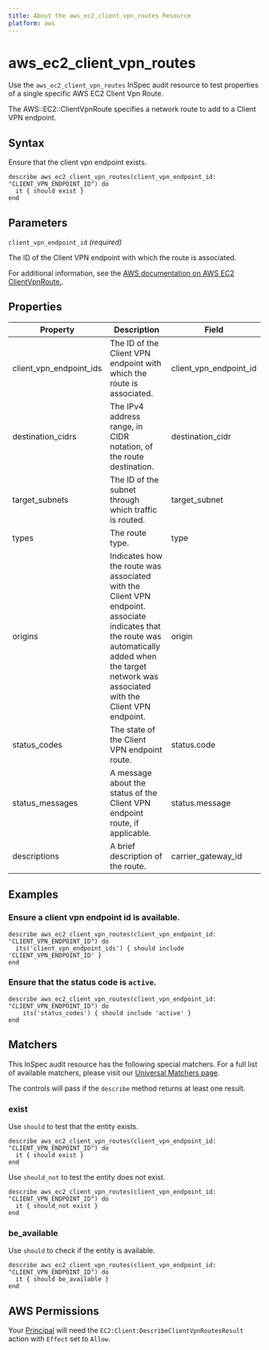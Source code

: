 ```yaml
---
title: About the aws_ec2_client_vpn_routes Resource
platform: aws
---
```


# aws_ec2_client_vpn_routes

Use the `aws_ec2_client_vpn_routes` InSpec audit resource to test properties of a single specific AWS EC2 Client Vpn Route.

The AWS::EC2::ClientVpnRoute specifies a network route to add to a Client VPN endpoint.

## Syntax

Ensure that the client vpn endpoint exists.

    describe aws_ec2_client_vpn_routes(client_vpn_endpoint_id: "CLIENT_VPN_ENDPOINT_ID") do
      it { should exist }
    end

## Parameters

`client_vpn_endpoint_id` _(required)_

The ID of the Client VPN endpoint with which the route is associated.

For additional information, see the [AWS documentation on AWS EC2 ClientVpnRoute.](https://docs.aws.amazon.com/AWSCloudFormation/latest/UserGuide/aws-resource-ec2-clientvpnroute.html).

## Properties

| Property | Description | Field | 
| --- | --- | --- |
| client_vpn_endpoint_ids | The ID of the Client VPN endpoint with which the route is associated. | client_vpn_endpoint_id |
| destination_cidrs | The IPv4 address range, in CIDR notation, of the route destination. | destination_cidr |
| target_subnets | The ID of the subnet through which traffic is routed. | target_subnet |
| types | The route type. | type |
| origins | Indicates how the route was associated with the Client VPN endpoint. associate indicates that the route was automatically added when the target network was associated with the Client VPN endpoint. | origin |
| status_codes | The state of the Client VPN endpoint route. | status.code |
| status_messages | A message about the status of the Client VPN endpoint route, if applicable. | status.message |
| descriptions | A brief description of the route. | carrier_gateway_id |

## Examples

### Ensure a client vpn endpoint id is available.
    describe aws_ec2_client_vpn_routes(client_vpn_endpoint_id: "CLIENT_VPN_ENDPOINT_ID") do
      its('client_vpn_endpoint_ids') { should include 'CLIENT_VPN_ENDPOINT_ID' }
    end

### Ensure that the status code is `active`.
    describe aws_ec2_client_vpn_routes(client_vpn_endpoint_id: "CLIENT_VPN_ENDPOINT_ID") do
        its('status_codes') { should include 'active' }
    end

## Matchers

This InSpec audit resource has the following special matchers. For a full list of available matchers, please visit our [Universal Matchers page](https://www.inspec.io/docs/reference/matchers/).

The controls will pass if the `describe` method returns at least one result.

### exist

Use `should` to test that the entity exists.

    describe aws_ec2_client_vpn_routes(client_vpn_endpoint_id: "CLIENT_VPN_ENDPOINT_ID") do
      it { should exist }
    end

Use `should_not` to test the entity does not exist.

    describe aws_ec2_client_vpn_routes(client_vpn_endpoint_id: "CLIENT_VPN_ENDPOINT_ID") do
      it { should_not exist }
    end

### be_available

Use `should` to check if the entity is available.

    describe aws_ec2_client_vpn_routes(client_vpn_endpoint_id: "CLIENT_VPN_ENDPOINT_ID") do
      it { should be_available }
    end

## AWS Permissions

Your [Principal](https://docs.aws.amazon.com/IAM/latest/UserGuide/intro-structure.html#intro-structure-principal) will need the `EC2:Client:DescribeClientVpnRoutesResult` action with `Effect` set to `Allow`.